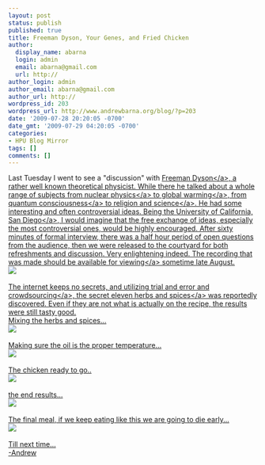 ```yaml
---
layout: post
status: publish
published: true
title: Freeman Dyson, Your Genes, and Fried Chicken
author:
  display_name: abarna
  login: admin
  email: abarna@gmail.com
  url: http://
author_login: admin
author_email: abarna@gmail.com
author_url: http://
wordpress_id: 203
wordpress_url: http://www.andrewbarna.org/blog/?p=203
date: '2009-07-28 20:20:05 -0700'
date_gmt: '2009-07-29 04:20:05 -0700'
categories:
- HPU Blog Mirror
tags: []
comments: []
---
```

<p>Last Tuesday I went to see a "discussion" with <a href="http:&#47;&#47;en.wikipedia.org&#47;wiki&#47;Freeman_Dyson">Freeman Dyson<&#47;a>, a rather well known theoretical physicist. While there he talked about a whole range of subjects from <a href="http:&#47;&#47;en.wikipedia.org&#47;wiki&#47;Nuclear_physics">nuclear physics<&#47;a> to <a href="http:&#47;&#47;en.wikipedia.org&#47;wiki&#47;Global_warming">global warming<&#47;a>, from <a href="http:&#47;&#47;en.wikipedia.org&#47;wiki&#47;Quantum_mind">quantum consciousness<&#47;a> to <a href="http:&#47;&#47;en.wikipedia.org&#47;wiki&#47;Relationship_between_religion_and_science">religion and science<&#47;a>. He had some interesting and often controversial ideas. Being the <a href="http:&#47;&#47;www.ucsd.edu&#47;">University of California, San Diego<&#47;a>, I would imagine that the free exchange of ideas, especially the most controversial ones, would be highly encouraged. After sixty minutes of formal interview, there was a half hour period of open questions from the audience, then we were released to the courtyard for both refreshments and discussion. Very enlightening indeed. The recording that was made should be <a href="http:&#47;&#47;www.ucsd.tv&#47;search-details.aspx?showID=16939">available for viewing<&#47;a> sometime late August.<br &#47;><img src="http:&#47;&#47;www.andrewbarna.org&#47;photos&#47;gallery&#47;main.php?g2_view=core.DownloadItem&g2_itemId=27019&g2_serialNumber=2"&#47;><br &#47;><br &#47;>The internet keeps no secrets, and utilizing trial and error and <a href="http:&#47;&#47;en.wikipedia.org&#47;wiki&#47;Crowdsourcing">crowdsourcing<&#47;a>, the <a href="http:&#47;&#47;en.wikipedia.org&#47;wiki&#47;KFC#The_secret_recipe">secret eleven herbs and spices<&#47;a> was reportedly discovered. Even if they are not what is actually on the recipe, the results were still tasty good.<br &#47;>Mixing the herbs and spices...<br &#47;><img src="http:&#47;&#47;www.andrewbarna.org&#47;photos&#47;gallery&#47;main.php?g2_view=core.DownloadItem&g2_itemId=27081&g2_serialNumber=2"&#47;><br &#47;><br &#47;>Making sure the oil is the proper temperature...<br &#47;><img src="http:&#47;&#47;www.andrewbarna.org&#47;photos&#47;gallery&#47;main.php?g2_view=core.DownloadItem&g2_itemId=27088&g2_serialNumber=2"&#47;><br &#47;><br &#47;>The chicken ready to go..<br &#47;><img src="http:&#47;&#47;www.andrewbarna.org&#47;photos&#47;gallery&#47;main.php?g2_view=core.DownloadItem&g2_itemId=27112&g2_serialNumber=2"&#47;><br &#47;><br &#47;>the end results...<br &#47;><img src="http:&#47;&#47;www.andrewbarna.org&#47;photos&#47;gallery&#47;main.php?g2_view=core.DownloadItem&g2_itemId=27148&g2_serialNumber=2"&#47;><br &#47;><br &#47;>The final meal, if we keep eating like this we are going to die early...<br &#47;><img src="http:&#47;&#47;www.andrewbarna.org&#47;photos&#47;gallery&#47;main.php?g2_view=core.DownloadItem&g2_itemId=27136&g2_serialNumber=2"&#47;><br &#47;><br &#47;>Till next time...<br &#47;>-Andrew</p>
